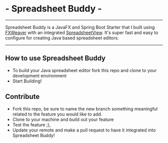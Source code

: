  # - Spreadsheet Buddy -
____
Spreadsheet Buddy is a JavaFX and Spring Boot Starter that I built using
[FXWeaver](https://github.com/rgielen/javafx-weaver) 
with an integrated [SpreadsheetView](https://github.com/controlsfx/controlsfx). 
It's super fast and easy to configure for creating Java based spreadsheet editors. 
____

## How to use Spreadsheet Buddy
+ To build your Java spreadsheet editor fork this repo 
 and clone to your development environment 
 + Start Building! 

## Contribute
+ Fork this repo, be sure to name the new branch something meaningful 
related to the feature you would like to add. 
+ Clone to your machine and build out your feature
+ Test the feature ;),
+ Update your remote and make a pull request to have it integrated
into Spreadsheet Buddy!
